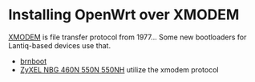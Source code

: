 # Installing OpenWrt over XMODEM

[XMODEM](https://en.wikipedia.org/wiki/XMODEM "https://en.wikipedia.org/wiki/XMODEM") is file transfer protocol from 1977... Some new bootloaders for Lantiq-based devices use that.

- [brnboot](/docs/techref/bootloader/brnboot "docs:techref:bootloader:brnboot")
- [ZyXEL NBG 460N 550N 550NH](/toh/zyxel/nbg460n "toh:zyxel:nbg460n") utilize the xmodem protocol
